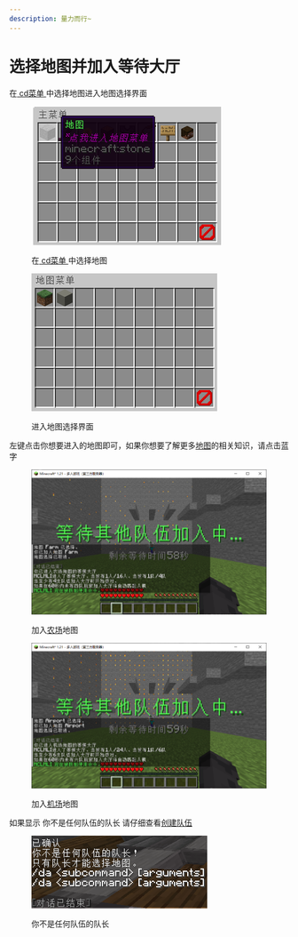 ```yaml
---
description: 量力而行~
---
```


# 选择地图并加入等待大厅

在[ cd菜单 ](../bi-bei-zhi-ling-cd-cai-dan.md)中选择地图进入地图选择界面

<figure><img src="../../.gitbook/assets/image (70).png" alt=""><figcaption><p>在<a href="../bi-bei-zhi-ling-cd-cai-dan.md"> cd菜单 </a>中选择地图</p></figcaption></figure>

<figure><img src="../../.gitbook/assets/image (72).png" alt=""><figcaption><p>进入地图选择界面</p></figcaption></figure>

左键点击你想要进入的地图即可，如果你想要了解更多[地图](broken-reference)的相关知识，请点击蓝字

<figure><img src="../../.gitbook/assets/image (14).png" alt=""><figcaption><p>加入<a href="../../di-tu/zong-lan/nong-chang.md">农场</a>地图</p></figcaption></figure>

<figure><img src="../../.gitbook/assets/image (15).png" alt=""><figcaption><p>加入<a href="../../di-tu/zong-lan/ji-chang.md">机场</a>地图</p></figcaption></figure>

如果显示 你不是任何队伍的队长 请仔细查看[创建队伍](zu-dui-xi-tong.md)

<figure><img src="../../.gitbook/assets/image (13).png" alt=""><figcaption><p>你不是任何队伍的队长</p></figcaption></figure>
